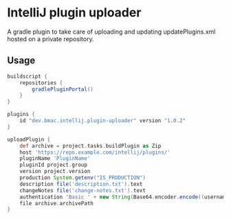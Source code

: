 # IntelliJ plugin uploader

A gradle plugin to take care of uploading and updating updatePlugins.xml hosted on a private repository.

## Usage

```groovy
buildscript {
    repositories {
        gradlePluginPortal()
    }
}

plugins {
    id "dev.bmac.intellij.plugin-uploader" version "1.0.2"
}

uploadPlugin {
    def archive = project.tasks.buildPlugin as Zip
    host 'https://repo.example.com/intellij/plugins/'
    pluginName 'PluginName'
    pluginId project.group
    version project.version
    production System.getenv("IS_PRODUCTION")
    description file('description.txt').text
    changeNotes file('change-notes.txt').text
    authentication 'Basic ' + new String(Base64.encoder.encode((username + ":" + password).bytes))
    file archive.archivePath
}
```